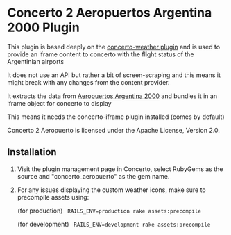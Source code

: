 # Concerto 2 Aeropuertos Argentina 2000 Plugin

This plugin is based deeply on the [concerto-weather plugin](https://github.com/concerto/concerto-weather) and is used
to provide an iframe content to concerto with the flight status of the Argentinian airports

It does not use an API but rather a bit of screen-scraping and this means it might break with any changes from the content provider.

It extracts the data from [Aeropuertos Argentina 2000](http://www.aa2000.com.ar/) and bundles it in an iframe object for concerto to display

This means it needs the concerto-iframe plugin installed (comes by default) 

Concerto 2 Aeropuerto is licensed under the Apache License, Version 2.0.

## Installation 
1. Visit the plugin management page in Concerto, select RubyGems as the source and "concerto_aeropuerto" as the gem name.
2. For any issues displaying the custom weather icons, make sure to precompile assets using:

    (for production)
    ``` RAILS_ENV=production rake assets:precompile```
    
    (for development)
    ``` RAILS_ENV=development rake assets:precompile```


